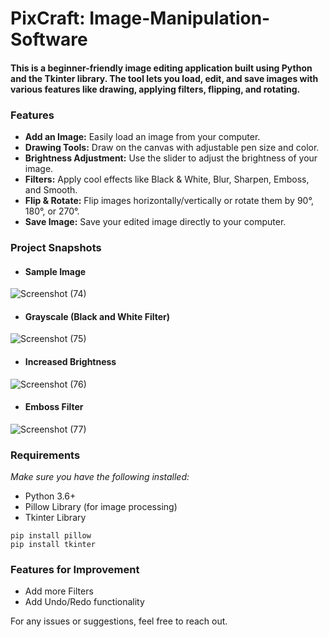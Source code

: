 # PixCraft: Image-Manipulation-Software

#### This is a beginner-friendly image editing application built using Python and the Tkinter library. The tool lets you load, edit, and save images with various features like drawing, applying filters, flipping, and rotating.

### Features
- **Add an Image:** Easily load an image from your computer.
- **Drawing Tools:** Draw on the canvas with adjustable pen size and color.
- **Brightness Adjustment:** Use the slider to adjust the brightness of your image.
- **Filters:** Apply cool effects like Black & White, Blur, Sharpen, Emboss, and Smooth.
- **Flip & Rotate:** Flip images horizontally/vertically or rotate them by 90°, 180°, or 270°.
- **Save Image:** Save your edited image directly to your computer.

### Project Snapshots
- #### Sample Image
![Screenshot (74)](https://github.com/user-attachments/assets/ba630e26-0385-4391-aa3e-5bcaf7777567)
- #### Grayscale (Black and White Filter)
![Screenshot (75)](https://github.com/user-attachments/assets/995b025d-321b-4d30-bbdf-b6e2501097fd)
- #### Increased Brightness
![Screenshot (76)](https://github.com/user-attachments/assets/79f963fc-9aca-4069-9897-56c73b262f91)
- #### Emboss Filter
![Screenshot (77)](https://github.com/user-attachments/assets/2f3f5842-9d4e-4bcd-a368-79e77bdd55da)


### Requirements
*Make sure you have the following installed:*

- Python 3.6+
- Pillow Library (for image processing)
- Tkinter Library
```
pip install pillow
pip install tkinter
```
### Features for Improvement
- Add more Filters
- Add Undo/Redo functionality

For any issues or suggestions, feel free to reach out.




